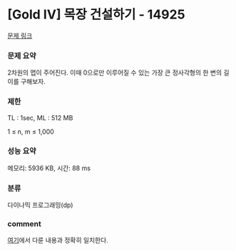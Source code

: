 
# [Gold IV] 목장 건설하기 - 14925

[문제 링크](https://www.acmicpc.net/problem/14925)

### 문제 요약

<p> 2차원의 맵이 주어진다. 이때 0으로만 이루어질 수 있는 가장 큰 정사각형의 한 변의 길이를 구해보자. </p>

### 제한

TL : 1sec, ML : 512 MB

1 ≤ n, m ≤ 1,000


### 성능 요약

메모리: 5936 KB, 시간: 88 ms

### 분류

다이나믹 프로그래밍(dp)

### comment

[여기](https://github.com/pill27211/Baekjoon/tree/main/Gold/DP/1915_%EA%B0%80%EC%9E%A5%20%ED%81%B0%20%EC%A0%95%EC%82%AC%EA%B0%81%ED%98%95)에서 다룬 내용과 정확히 일치한다.

